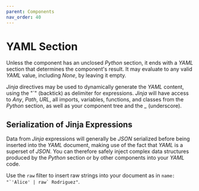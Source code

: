 ```yaml
---
parent: Components
nav_order: 40
---
```


# YAML Section
Unless the component has an unclosed *Python* section, it ends with a *YAML*
section that determines the component's result. It may evaluate to any valid
*YAML* value, including *None*, by leaving it empty.

*Jinja* directives may be used to dynamically generate the *YAML* content,
using the "\`" (backtick) as delimiter for expressions. *Jinja* will have access
to *Any*, *Path*, *URL*, all imports, variables, functions, and classes from
the *Python* section, as well as your component tree and the *_* (underscore).

## Serialization of Jinja Expressions
Data from *Jinja* expressions will generally be *JSON* serialized before being
inserted into the *YAML* document, making use of the fact that *YAML* is a
superset of *JSON*. You can therefore safely inject complex data structures
produced by the *Python* section or by other components into your *YAML* code.

Use the `raw` filter to insert raw strings into your document as in ``name:
"`'Alice' | raw` Rodriguez"``.
